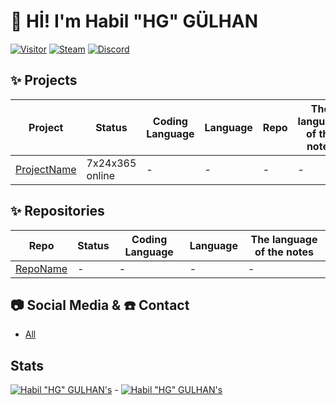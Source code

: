 # 👋 Hİ! I'm Habil "HG" GÜLHAN
[![Visitor](https://visitor-badge.laobi.icu/badge?page_id=HabilGULHAN.HabilGULHAN)](#)
[![Steam](https://img.shields.io/badge/donate-steam-blue?logo=Steam&style=flat-square)](https://steamcommunity.com/tradeoffer/new/?partner=434566573&token=g789u6Uv)
[![Discord](https://discord.com/api/guilds/817779288296128512/widget.png)](https://discord.gg/WdNKDdKGb7)

## ✨ Projects
| Project | Status | Coding Language | Language | Repo | The language of the notes |
| ----------- | ----------- | ----------- | ----------- | ----------- | ----------- |
| [ProjectName](ProjectLink)| 7x24x365 online | - | - | - | - |

## ✨ Repositories
| Repo | Status | Coding Language | Language | The language of the notes |
| ----------- | ----------- | ----------- | ----------- | ----------- |
| [RepoName](https://github.com/HabilGULHAN/RepoLink)| - | - | - | - |

## 📷 Social Media & ☎️ Contact
- [All](https://HabilGULHAN.github.io/bio)

## Stats
[![Habil "HG" GULHAN's](https://github-readme-stats.vercel.app/api?username=HabilGULHAN&show_icons=true&theme=dark)](#) - [![Habil "HG" GULHAN's](https://github-readme-stats.vercel.app/api/top-langs/?username=HabilGULHAN&layout=compact&theme=dark)](#)
